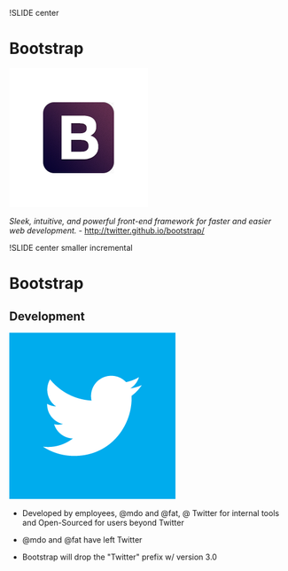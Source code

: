 !SLIDE center
# Bootstrap

![B](bootstrap-logo.png)

*Sleek, intuitive, and powerful front-end framework for faster and easier web
development.* - <http://twitter.github.io/bootstrap/>

!SLIDE center smaller incremental
# Bootstrap

## Development

![bird](twitter-logo.png)

- Developed by employees, @mdo and @fat, @ Twitter for internal tools and
Open-Sourced for users beyond Twitter

- @mdo and @fat have left Twitter

- Bootstrap will drop the "Twitter" prefix w/ version 3.0
